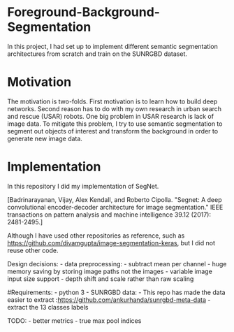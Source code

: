 # Foreground-Background-Segmentation

In this project, I had set up to implement different semantic segmentation architectures from scratch and train on the SUNRGBD dataset. 

# Motivation

The motivation is two-folds. First motivation is to learn how to build deep networks. Second reason has to do with my own research in urban search and rescue (USAR) robots. One big problem in USAR research is lack of image data. To mitigate this problem, I try to use semantic segmentation to segment out objects of interest and transform the background in order to generate new image data.

# Implementation

In this repository I did my implementation of SegNet. 

[Badrinarayanan, Vijay, Alex Kendall, and Roberto Cipolla. "Segnet: A deep convolutional encoder-decoder architecture for image segmentation." IEEE transactions on pattern analysis and machine intelligence 39.12 (2017): 2481-2495.]

Although I have used other repositories as reference, such as https://github.com/divamgupta/image-segmentation-keras, but I did not reuse other code.

Design decisions:
	- data preprocessing: 
		- subtract mean per channel 
		- huge memory saving by storing image paths not the images
	- variable image input size support
	- depth shift and scale rather than raw scaling

#Requirements: 
	- python 3
	- SUNRGBD data: 
		- This repo has made the data easier to extract :https://github.com/ankurhanda/sunrgbd-meta-data
		- extract the 13 classes labels


TODO:
	- better metrics
	- true max pool indices